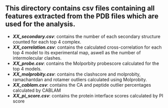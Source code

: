 ## This directory contains csv files containing all features extracted from the PDB files which are used for the analysis. 

* ***XX_secondary.csv***: contains the number of each secondary structure counted for each top 4 complex.  
* ***XX_correlation.csv***: contains the calculated cross-correlation for each top 4 model to its experimental map, aswell as the number of intermolecular clashes.  
* ***XX_probe.csv***: contains the Molporbity probescore calculated for the top 4 models.  
* ***XX_molprobity.csv***: contains the clashscore and molprobity, ramachantdan and rotamer outliers calculated using Molprobity.
* ***XX_cablam.csv***: contains the CA and peptide outlier percentages calculated by CABLAM
* ***XX_pi_score.csv***: contains the protein interface scores calculated by PI score
